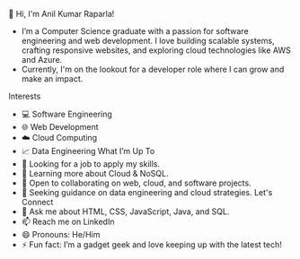 👋 Hi, I'm Anil Kumar Raparla!
- I’m a Computer Science graduate with a passion for software engineering and web development. I love building scalable systems, crafting responsive websites, and exploring cloud technologies like AWS and Azure.
- Currently, I'm on the lookout for a developer role where I can grow and make an impact.

Interests
- 💻 Software Engineering
- 🌐 Web Development
- ☁️ Cloud Computing
- 📈 Data Engineering
What I’m Up To
- 🔭 Looking for a job to apply my skills.
- 🌱 Learning more about Cloud & NoSQL.
- 👯 Open to collaborating on web, cloud, and software projects.
- 🤔 Seeking guidance on data engineering and cloud strategies.
Let's Connect
- 💬 Ask me about HTML, CSS, JavaScript, Java, and SQL.
- 📫 Reach me on LinkedIn
- 😄 Pronouns: He/Him
- ⚡ Fun fact: I’m a gadget geek and love keeping up with the latest tech!
